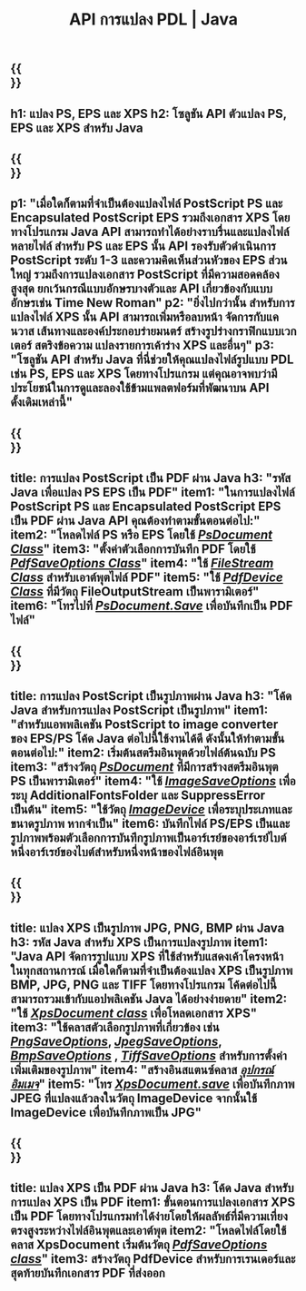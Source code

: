 ﻿---
translation: true
template: /_templates/_conversion-java.md
title: API การแปลง PDL | Java
url: /java/conversion/
description: แปลง PS, EPS และ XPS เป็น PDF และรูปภาพ รวมถึง BMP, JPG, PNG และ TIFF โดยใช้ไลบรารี Java ด้วยฟังก์ชันการแปลง Aspose.Page PDL
family: page
platformtag: net
feature: conversion
---

{{<section banner>}}
---
h1: แปลง PS, EPS และ XPS
h2: โซลูชัน API ตัวแปลง PS, EPS และ XPS สำหรับ Java
---

{{<section overview>}}
---
p1: "เมื่อใดก็ตามที่จำเป็นต้องแปลงไฟล์ PostScript PS และ Encapsulated PostScript EPS รวมถึงเอกสาร XPS โดยทางโปรแกรม Java API สามารถทำได้อย่างราบรื่นและแปลงไฟล์หลายไฟล์ สำหรับ PS และ EPS นั้น API รองรับตัวดำเนินการ PostScript ระดับ 1-3 และความคิดเห็นส่วนหัวของ EPS ส่วนใหญ่ รวมถึงการแปลงเอกสาร PostScript ที่มีความสอดคล้องสูงสุด ยกเว้นกรณีแบบอักษรบางตัวและ API เกี่ยวข้องกับแบบอักษรเช่น Time New Roman"
p2: "ยิ่งไปกว่านั้น สำหรับการแปลงไฟล์ XPS นั้น API สามารถเพิ่มหรือลบหน้า จัดการกับแคนวาส เส้นทางและองค์ประกอบร่ายมนตร์ สร้างรูปร่างกราฟิกแบบเวกเตอร์ สตริงข้อความ แปลงรายการเค้าร่าง XPS และอื่นๆ"
p3: "โซลูชัน API สำหรับ Java ที่นี่ช่วยให้คุณแปลงไฟล์รูปแบบ PDL เช่น PS, EPS และ XPS โดยทางโปรแกรม แต่คุณอาจพบว่ามีประโยชน์ในการดูและลองใช้ข้ามแพลตฟอร์มที่พัฒนาบน API ดั้งเดิมเหล่านี้"
---

{{<section feature1>}}
---
title: การแปลง PostScript เป็น PDF ผ่าน Java
h3: "รหัส Java เพื่อแปลง PS EPS เป็น PDF"
item1: "ในการแปลงไฟล์ PostScript PS และ Encapsulated PostScript EPS เป็น PDF ผ่าน Java API คุณต้องทำตามขั้นตอนต่อไป:"
item2: "โหลดไฟล์ PS หรือ EPS โดยใช้ [*PsDocument Class*](https://reference.aspose.com/page/java/com.aspose.eps/PsDocument)"
item3: "ตั้งค่าตัวเลือกการบันทึก PDF โดยใช้ [*PdfSaveOptions Class*](https://reference.aspose.com/page/java/com.aspose.eps.device/PdfSaveOptions)"
item4: "ใช้ [*FileStream Class*](https://docs.oracle.com/javase/7/docs/api/java/io/FileOutputStream.html) สำหรับเอาต์พุตไฟล์ PDF"
item5: "ใช้ [*PdfDevice Class*](https://reference.aspose.com/page/java/com.aspose.eps.device/PdfDevice) ที่มีวัตถุ FileOutputStream เป็นพารามิเตอร์"
item6: "โทรไปที่ [*PsDocument.Save*](https://reference.aspose.com/page/java/com.aspose.eps/PsDocument#save-com.aspose.page.Device-com.aspose.page.SaveOptions-) เพื่อบันทึกเป็น PDF ไฟล์"
---

{{<section feature2>}}
---
title: การแปลง PostScript เป็นรูปภาพผ่าน Java
h3: "โค้ด Java สำหรับการแปลง PostScript เป็นรูปภาพ"
item1: "สำหรับแอพพลิเคชัน PostScript to image converter ของ EPS/PS โค้ด Java ต่อไปนี้ใช้งานได้ดี ดังนั้นให้ทำตามขั้นตอนต่อไป:"
item2: เริ่มต้นสตรีมอินพุตด้วยไฟล์ต้นฉบับ PS
item3: "สร้างวัตถุ [*PsDocument*](https://reference.aspose.com/page/java/com.aspose.eps/psdocument) ที่มีการสร้างสตรีมอินพุต PS เป็นพารามิเตอร์"
item4: "ใช้ [*ImageSaveOptions*](https://reference.aspose.com/page/java/com.aspose.eps.device/imagesaveoptions) เพื่อระบุ AdditionalFontsFolder และ SuppressError เป็นต้น"
item5: "ใช้วัตถุ [*ImageDevice*](https://reference.aspose.com/page/java/com.aspose.eps.device/imagedevice) เพื่อระบุประเภทและขนาดรูปภาพ หากจำเป็น"
item6: บันทึกไฟล์ PS/EPS เป็นและรูปภาพพร้อมตัวเลือกการบันทึกรูปภาพเป็นอาร์เรย์ของอาร์เรย์ไบต์ หนึ่งอาร์เรย์ของไบต์สำหรับหนึ่งหน้าของไฟล์อินพุต
---


{{<section feature3>}}
---
title: แปลง XPS เป็นรูปภาพ JPG, PNG, BMP ผ่าน Java
h3: รหัส Java สำหรับ XPS เป็นการแปลงรูปภาพ
item1: "Java API จัดการรูปแบบ XPS ที่ใช้สำหรับแสดงเค้าโครงหน้า ในทุกสถานการณ์ เมื่อใดก็ตามที่จำเป็นต้องแปลง XPS เป็นรูปภาพ BMP, JPG, PNG และ TIFF โดยทางโปรแกรม โค้ดต่อไปนี้สามารถรวมเข้ากับแอปพลิเคชัน Java ได้อย่างง่ายดาย"
item2: "ใช้ [*XpsDocument class*](https://reference.aspose.com/page/java/com.aspose.xps/XpsDocument) เพื่อโหลดเอกสาร XPS"
item3: "ใช้คลาสตัวเลือกรูปภาพที่เกี่ยวข้อง เช่น [*PngSaveOptions*](https://reference.aspose.com/page/java/com.aspose.xps.rendering/PngSaveOptions), [*JpegSaveOptions*](https://reference.aspose.com/page/java/com.aspose.xps.rendering/JpegSaveOptions), [*BmpSaveOptions*](https://reference.aspose.com/page/java/com.aspose.xps.rendering/BmpSaveOptions) , [*TiffSaveOptions*](https://reference.aspose.com/page/java/com.aspose.xps.rendering/TiffSaveOptions) สำหรับการตั้งค่าเพิ่มเติมของรูปภาพ"
item4: "สร้างอินสแตนซ์คลาส [*อุปกรณ์อิมเมจ*](https://reference.aspose.com/page/java/com.aspose.xps.rendering/ImageDevice)"
item5: "โทร [*XpsDocument.save*](https://reference.aspose.com/page/java/com.aspose.xps/XpsDocument#save-com.aspose.page.Device-com.aspose.page.SaveOptions-) เพื่อบันทึกภาพ JPEG ที่แปลงแล้วลงในวัตถุ ImageDevice จากนั้นใช้ ImageDevice เพื่อบันทึกภาพเป็น JPG"
---

{{<section feature4>}}
---
title: แปลง XPS เป็น PDF ผ่าน Java
h3: โค้ด Java สำหรับการแปลง XPS เป็น PDF
item1: ขั้นตอนการแปลงเอกสาร XPS เป็น PDF โดยทางโปรแกรมทำได้ง่ายโดยให้ผลลัพธ์ที่มีความเที่ยงตรงสูงระหว่างไฟล์อินพุตและเอาต์พุต
item2: "โหลดไฟล์โดยใช้คลาส XpsDocument เริ่มต้นวัตถุ [*PdfSaveOptions class*](https://reference.aspose.com/page/java/com.aspose.xps.rendering/PdfDevice)"
item3: สร้างวัตถุ PdfDevice สำหรับการเรนเดอร์และสุดท้ายบันทึกเอกสาร PDF ที่ส่งออก
---


